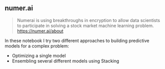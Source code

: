 ## numer.ai
> Numerai is using breakthroughs in encryption to allow data scientists to participate in solving a stock market machine learning problem.
https://numer.ai/about

In these notebook I try two different approaches to building predictive models for a complex problem:
- Optimizing a single model
- Ensembling several different models using Stacking
